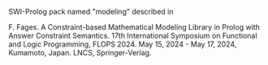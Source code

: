 SWI-Prolog pack named "modeling" described in

  F. Fages. A Constraint-based Mathematical Modeling Library in Prolog with Answer Constraint Semantics.
  17th International Symposium on Functional and Logic Programming, FLOPS 2024.
  May 15, 2024 - May 17, 2024, Kumamoto, Japan. LNCS, Springer-Verlag.

  
